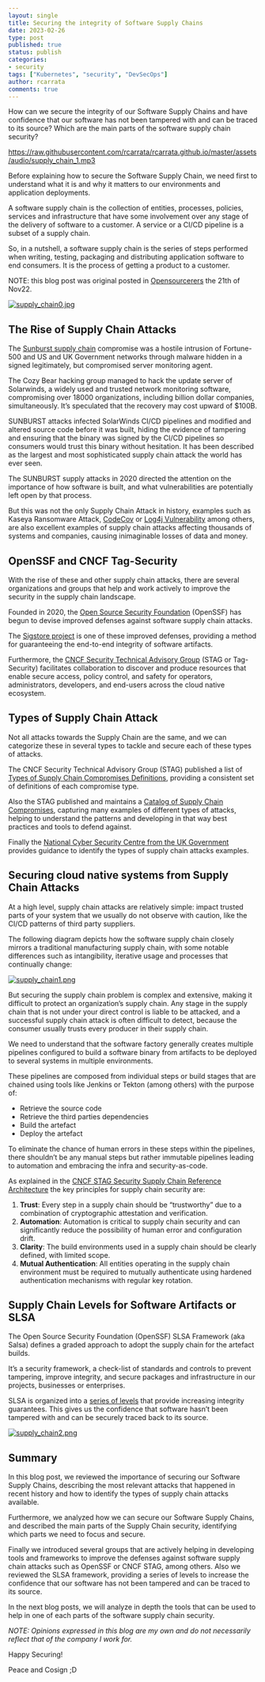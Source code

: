 ```yaml
---
layout: single
title: Securing the integrity of Software Supply Chains
date: 2023-02-26
type: post
published: true
status: publish
categories:
- security
tags: ["Kubernetes", "security", "DevSecOps"]
author: rcarrata
comments: true
---
```


How can we secure the integrity of our Software Supply Chains and have confidence that our software has not been tampered with and can be traced to its source? Which are the main parts of the software supply chain security?

https://raw.githubusercontent.com/rcarrata/rcarrata.github.io/master/assets/audio/supply_chain_1.mp3

Before explaining how to secure the Software Supply Chain, we need first to understand what it is and why it matters to our environments and application deployments.

A software supply chain is the collection of entities, processes, policies, services and infrastructure that have some involvement over any stage of the delivery of software to a customer. A service or a CI/CD pipeline is a subset of a supply chain.

So, in a nutshell, a software supply chain is the series of steps performed when writing, testing, packaging and distributing application software to end consumers. It is the process of getting a product to a customer.

NOTE: this blog post was original posted in [Opensourcerers](https://www.opensourcerers.org/2022/11/21/securing-the-integrity-of-software-supply-chains/) the 21th of Nov22.

[![](/images/supply_chain0.jpg "supply_chain0.jpg")]({{site.url}}/images/supply_chain0.jpg)

## The Rise of Supply Chain Attacks

The [Sunburst supply chain](https://www.opensourcerers.org/2022/11/21/securing-the-integrity-of-software-supply-chains/) compromise was a hostile intrusion of Fortune-500 and US and UK Government networks through malware hidden in a signed legitimately, but compromised server monitoring agent.

The Cozy Bear hacking group managed to hack the update server of Solarwinds, a widely used and trusted network monitoring software, compromising over 18000 organizations, including billion dollar companies, simultaneously. It’s speculated that the recovery may cost upward of $100B. 

SUNBURST attacks infected SolarWinds CI/CD pipelines and modified and altered source code before it was built, hiding the evidence of tampering and ensuring that the binary was signed by the CI/CD pipelines so consumers would trust this binary without hesitation. It has been described as the largest and most sophisticated supply chain attack the world has ever seen.

The SUNBURST supply attacks in 2020 directed the attention on the importance of how software is built, and what vulnerabilities are potentially left open by that process. 

But this was not the only Supply Chain Attack in history, examples such as Kaseya Ransomware Attack, [CodeCov](https://blog.gitguardian.com/codecov-supply-chain-breach/) or [Log4j Vulnerability](https://www.cisa.gov/uscert/apache-log4j-vulnerability-guidance) among others, are also excellent examples of supply chain attacks affecting thousands of systems and companies, causing inimaginable losses of data and money.

## OpenSSF and CNCF Tag-Security

With the rise of these and other supply chain attacks, there are several organizations and groups that help and work actively to improve the security in the supply chain landscape.

Founded in 2020, the [Open Source Security Foundation](https://openssf.org/) (OpenSSF) has begun to devise improved defenses against software supply chain attacks.

The [Sigstore project](https://www.sigstore.dev/) is one of these improved defenses, providing a method for guaranteeing the end-to-end integrity of software artifacts.

Furthermore, the [CNCF Security Technical Advisory Group](https://github.com/cncf/tag-security) (STAG or Tag-Security) facilitates collaboration to discover and produce resources that enable secure access, policy control, and safety for operators, administrators, developers, and end-users across the cloud native ecosystem.

## Types of Supply Chain Attack

Not all attacks towards the Supply Chain are the same, and we can categorize these in several types to tackle and secure each of these types of attacks.

The CNCF Security Technical Advisory Group (STAG) published a list of [Types of Supply Chain Compromises Definitions](https://github.com/cncf/tag-security/blob/main/supply-chain-security/compromises/compromise-definitions.md), providing a consistent set of definitions of each compromise type.

Also the STAG published and maintains a [Catalog of Supply Chain Compromises](https://github.com/cncf/tag-security/tree/main/supply-chain-security/compromises), capturing many examples of different types of attacks, helping to understand the patterns and developing in that way best practices and tools to defend against.

Finally the [National Cyber Security Centre from the UK Government](https://www.ncsc.gov.uk/collection/supply-chain-security/supply-chain-attack-examples) provides guidance to identify the types of supply chain attacks examples.

## Securing cloud native systems from Supply Chain Attacks

At a high level, supply chain attacks are relatively simple: impact trusted parts of your system that we usually do not observe with caution, like the CI/CD patterns of third party suppliers.

The following diagram depicts how the software supply chain closely mirrors a traditional manufacturing supply chain, with some notable differences such as intangibility, iterative usage and processes that continually change: 

[![](/images/supply_chain1.png "supply_chain1.png")]({{site.url}}/images/supply_chain1.png)

But securing the supply chain problem is complex and extensive, making it difficult to protect an organization’s supply chain. Any stage in the supply chain that is not under your direct control is liable to be attacked, and a successful supply chain attack is often difficult to detect, because the consumer usually trusts every producer in their supply chain.

We need to understand that the software factory generally creates multiple pipelines configured to build a software binary from artifacts to be deployed to several systems in multiple environments. 

These pipelines are composed from individual steps or build stages that are chained using tools like Jenkins or Tekton (among others) with the purpose of:

* Retrieve the source code
* Retrieve the third parties dependencies
* Build the artefact
* Deploy the artefact

To eliminate the chance of human errors in these steps within the pipelines, there shouldn’t be any manual steps but rather immutable pipelines leading to automation and embracing the infra and security-as-code.

As explained in the [CNCF STAG Security Supply Chain Reference Architecture](https://github.com/cncf/tag-security/blob/main/supply-chain-security/secure-software-factory/secure-software-factory.md) the key principles for supply chain security are:

1. **Trust**: Every step in a supply chain should be “trustworthy” due to a combination of cryptographic attestation and verification.
2. **Automation**: Automation is critical to supply chain security and can significantly reduce the possibility of human error and configuration drift.
3. **Clarity**: The build environments used in a supply chain should be clearly defined, with limited scope.
4. **Mutual Authentication**: All entities operating in the supply chain environment must be required to mutually authenticate using hardened authentication mechanisms with regular key rotation.

## Supply Chain Levels for Software Artifacts or SLSA

The Open Source Security Foundation (OpenSSF) SLSA Framework (aka Salsa) defines a graded approach to adopt the supply chain for the artefact builds.

It’s a security framework, a check-list of standards and controls to prevent tampering, improve integrity, and secure packages and infrastructure in our projects, businesses or enterprises. 

SLSA is organized into a [series of levels](https://slsa.dev/spec/v0.1/levels) that provide increasing integrity guarantees. This gives us the confidence that software hasn’t been tampered with and can be securely traced back to its source.

[![](/images/supply_chain2.png "supply_chain2.png")]({{site.url}}/images/supply_chain2.png)

## Summary

In this blog post, we reviewed the importance of securing our Software Supply Chains, describing the most relevant attacks that happened in recent history and how to identify the types of supply chain attacks available.

Furthermore, we analyzed how we can secure our Software Supply Chains, and described the main parts of the Supply Chain security, identifying which parts we need to focus and secure.

Finally we introduced several groups that are actively helping in developing tools and frameworks to improve the defenses against software supply chain attacks such as OpenSSF or CNCF STAG, among others. Also we reviewed the SLSA framework, providing a series of levels to increase the confidence that our software has not been tampered and can be traced to its source.

In the next blog posts, we will analyze in depth the tools that can be used to help in one of each parts of the software supply chain security.

*NOTE: Opinions expressed in this blog are my own and do not necessarily reflect that of the company I work for.*

Happy Securing! 

Peace and Cosign ;D
<script type="text/javascript" src="https://cdnjs.buymeacoffee.com/1.0.0/button.prod.min.js" data-name="bmc-button" data-slug="rcarrata" data-color="#FFDD00" data-emoji=""  data-font="Cookie" data-text="Buy me a coffee :)" data-outline-color="#000000" data-font-color="#000000" data-coffee-color="#ffffff" ></script>
